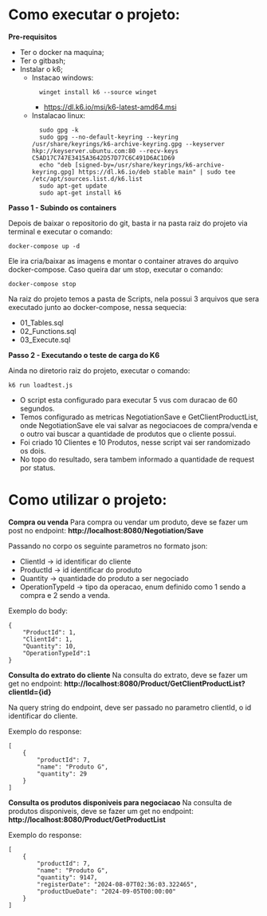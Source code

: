 <h1>Como executar o projeto:</h1>

**Pre-requisitos**
 - Ter o docker na maquina;
 - Ter o gitbash;
 - Instalar o k6;
     - Instacao windows:
       ```
         winget install k6 --source winget
       ```
         - https://dl.k6.io/msi/k6-latest-amd64.msi
     - Instalacao linux:
       ```
         sudo gpg -k
         sudo gpg --no-default-keyring --keyring /usr/share/keyrings/k6-archive-keyring.gpg --keyserver hkp://keyserver.ubuntu.com:80 --recv-keys C5AD17C747E3415A3642D57D77C6C491D6AC1D69
         echo "deb [signed-by=/usr/share/keyrings/k6-archive-keyring.gpg] https://dl.k6.io/deb stable main" | sudo tee /etc/apt/sources.list.d/k6.list
         sudo apt-get update
         sudo apt-get install k6
       ```

**Passo 1 - Subindo os containers**

Depois de baixar o repositorio do git, basta ir na pasta raiz do projeto via terminal e executar o comando:
```
docker-compose up -d
```
Ele ira cria/baixar as imagens e montar o container atraves do arquivo docker-compose.
Caso queira dar um stop, executar o comando:
```
docker-compose stop
```

Na raiz do projeto temos a pasta de Scripts, nela possui 3 arquivos que sera executado junto ao docker-compose, nessa sequecia:
- 01_Tables.sql
- 02_Functions.sql
- 03_Execute.sql

**Passo 2 - Executando o teste de carga do K6**

Ainda no diretorio raiz do projeto, executar o comando:
```
k6 run loadtest.js
```
- O script esta configurado para executar 5 vus com duracao de 60 segundos.
- Temos configurado as metricas NegotiationSave e GetClientProductList, onde NegotiationSave ele vai salvar as negociacoes de compra/venda e o outro vai buscar a quantidade de produtos que o cliente possui.
- Foi criado 10 Clientes e 10 Produtos, nesse script vai ser randomizado os dois.
- No topo do resultado, sera tambem informado a quantidade de request por status.


<h1>Como utilizar o projeto:</h1>

**Compra ou venda**
Para compra ou vendar um produto, deve se fazer um post no endpoint: **http://localhost:8080/Negotiation/Save**

Passando no corpo os seguinte parametros no formato json:

- ClientId -> id identificar do cliente
- ProductId -> id identificar do produto
- Quantity -> quantidade do produto a ser negociado
- OperationTypeId -> tipo da operacao, enum definido como 1 sendo a compra e 2 sendo a venda.

Exemplo do body:
```
{
	"ProductId": 1,
	"ClientId": 1,
	"Quantity": 10,
	"OperationTypeId":1
}
```

**Consulta do extrato do cliente**
Na consulta do extrato, deve se fazer um get no endpoint: **http://localhost:8080/Product/GetClientProductList?clientId={id}**

Na query string do endpoint, deve ser passado no parametro clientId, o id identificar do cliente.

Exemplo do response:

```
[
	{
		"productId": 7,
		"name": "Produto G",
		"quantity": 29
	}
]
```

**Consulta os produtos disponiveis para negociacao**
Na consulta de produtos disponiveis, deve se fazer um get no endpoint: **http://localhost:8080/Product/GetProductList**

Exemplo do response:

```
[
	{
		"productId": 7,
		"name": "Produto G",
		"quantity": 9147,
		"registerDate": "2024-08-07T02:36:03.322465",
		"productDueDate": "2024-09-05T00:00:00"
	}
]
```
